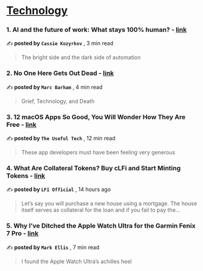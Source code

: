 
<h1><a href=https://medium.com/tag/technology/recommended target="_blank" rel="noopener noreferrer">Technology</a></h1>
<h3>1. AI and the future of work: What stays 100% human? - <a href=https://medium.com/@kozyrkov/ai-and-the-future-of-work-what-stays-100-human-9007b3d1aeaa?source=tag_recommended_feed---------0-84----------technology----------48f6755d_3d5a_41ca_92f5_0efe019dc5d3------- target="_blank" rel="noopener noreferrer">link</a></h3>

✍️ **posted by `Cassie Kozyrkov`** <date> , 3 min read</date>

<blockquote>The bright side and the dark side of automation</blockquote>

<h3>2. No One Here Gets Out Dead - <a href=https://medium.com/counterarts/no-one-here-gets-out-dead-be6c8b1aae90?source=tag_recommended_feed---------1-107----------technology----------48f6755d_3d5a_41ca_92f5_0efe019dc5d3------- target="_blank" rel="noopener noreferrer">link</a></h3>

✍️ **posted by `Marc Barham`** <date> , 4 min read</date>

<blockquote>Grief, Technology, and Death</blockquote>

<h3>3. 12 macOS Apps So Good, You Will Wonder How They Are Free - <a href=https://medium.com/macoclock/12-macos-apps-so-good-you-will-wonder-how-they-are-free-515dd5a43948?source=tag_recommended_feed---------2-85----------technology----------48f6755d_3d5a_41ca_92f5_0efe019dc5d3------- target="_blank" rel="noopener noreferrer">link</a></h3>

✍️ **posted by `The Useful Tech`** <date> , 12 min read</date>

<blockquote>These app developers must have been feeling very generous</blockquote>

<h3>4. What Are Collateral Tokens? Buy cLFi and Start Minting Tokens - <a href=https://medium.com/@lfiofficial/what-are-collateral-tokens-buy-clfi-and-start-minting-tokens-581901f708fe?source=tag_recommended_feed---------3-84----------technology----------48f6755d_3d5a_41ca_92f5_0efe019dc5d3------- target="_blank" rel="noopener noreferrer">link</a></h3>

✍️ **posted by `LFi Official`** <date> , 14 hours ago</date>

<blockquote>Let’s say you will purchase a new house using a mortgage. The house itself serves as collateral for the loan and if you fail to pay the…</blockquote>

<h3>5. Why I’ve Ditched the Apple Watch Ultra for the Garmin Fenix 7 Pro - <a href=https://medium.com/macoclock/why-ive-ditched-the-apple-watch-ultra-for-the-garmin-fenix-7-pro-3b5266a389f7?source=tag_recommended_feed---------4-107----------technology----------48f6755d_3d5a_41ca_92f5_0efe019dc5d3------- target="_blank" rel="noopener noreferrer">link</a></h3>

✍️ **posted by `Mark Ellis`** <date> , 7 min read</date>

<blockquote>I found the Apple Watch Ultra’s achilles heel</blockquote>

